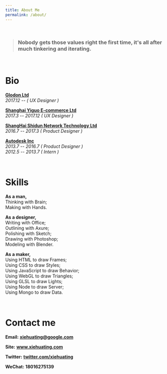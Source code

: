 ```yaml
---
title: About Me
permalink: /about/
---
```


<br/>

> ### Nobody gets those values right the first time, it's all after much tinkering and iterating.

<br/>

# Bio

[**Glodon Ltd <i class="fa fa-external-link-square" aria-hidden="true"></i>**](https://www.glodon.com/) <br/>*2017.12 -- ( UX Designer )*

[**Shanghai Yiguo E-commerce Ltd <i class="fa fa-external-link-square" aria-hidden="true"></i>**](http://www.yiguo.com/) <br/>*2017.3 -- 2017.12 ( UX Designer )*

[**ShangHai Shidun Network Technology Ltd <i class="fa fa-external-link-square" aria-hidden="true"></i>**](http://www.threedpad.com/) <br/>*2016.7 -- 2017.3 ( Product Designer )* 

[**Autodesk Inc <i class="fa fa-external-link-square" aria-hidden="true"></i>**](https://www.autodesk.com/) <br/>*2013.7 -- 2016.7 ( Product Designer )*<br/>*2012.5 -- 2013.7 ( Intern )*

<br/>

# Skills

**As a man,** <br/>Thinking with Brain; <br/>Making with Hands.

**As a designer,** <br/>Writing with Office; <br/>Outlining with Axure; <br/>Polishing with Sketch; <br/>Drawing with Photoshop; <br/>Modeling with Blender.

**As a maker,**  <br/>Using HTML to draw Frames; <br/>Using CSS to draw Styles; <br/>Using JavaScript to draw Behavior; <br/>Using WebGL to draw Triangles; <br/>Using GLSL to draw Lights; <br/>Using Node to draw Server; <br/>Using Mongo to draw Data.

<br/>

# Contact me

**Email:** [**xiehuating@google.com <i class="fa fa-external-link-square" aria-hidden="true"></i>**](mailto:xiehuating@gmail.com)

**Site:** [**www.xiehuating.com <i class="fa fa-external-link-square" aria-hidden="true"></i>**](http://www.xiehuating.com/)

**Twitter:** [**twitter.com/xiehuating <i class="fa fa-external-link-square" aria-hidden="true"></i>**](https://twitter.com/xiehuating)

**WeChat:** **18016275139**

<br/>

